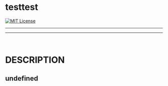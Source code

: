 # testtest 
  [![MIT License](https://img.shields.io/badge/MIT-Licence-yellow)](https://opensource.org/licenses/MIT)
  <br>

  --- 
  --- 

  <br>
  
  # DESCRIPTION 
  ## undefined 

